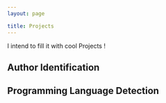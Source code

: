 ```yaml
---
layout: page

title: Projects
---
```


I intend to fill  it  with cool Projects !


## Author Identification 

## Programming Language Detection 
